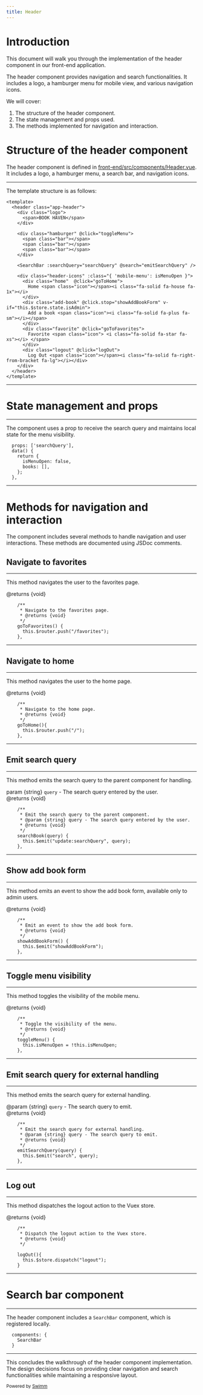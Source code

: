 ```yaml
---
title: Header
---
```

# Introduction

This document will walk you through the implementation of the header component in our front-end application.

The header component provides navigation and search functionalities. It includes a logo, a hamburger menu for mobile view, and various navigation icons.

We will cover:

1. The structure of the header component.
2. The state management and props used.
3. The methods implemented for navigation and interaction.

# Structure of the header component

The header component is defined in <SwmPath>[front-end/src/components/Header.vue](/front-end/src/components/Header.vue)</SwmPath>. It includes a logo, a hamburger menu, a search bar, and navigation icons.

<SwmSnippet path="/front-end/src/components/Header.vue" line="5">

---

The template structure is as follows:

```
<template>
  <header class="app-header">
    <div class="logo">
      <span>BOOK HAVEN</span>
    </div>

    <div class="hamburger" @click="toggleMenu">
      <span class="bar"></span>
      <span class="bar"></span>
      <span class="bar"></span>
    </div>

    <SearchBar :searchQuery="searchQuery" @search="emitSearchQuery" />

    <div class="header-icons" :class="{ 'mobile-menu': isMenuOpen }">
      <div class="home"  @click="goToHome">
        Home <span class="icon"></span><i class="fa-solid fa-house fa-1x"></i>
      </div>
      <div class="add-book" @click.stop="showAddBookForm" v-if="this.$store.state.isAdmin">
        Add a book <span class="icon"><i class="fa-solid fa-plus fa-sm"></i></span>
      </div>
      <div class="favorite" @click="goToFavorites">
        Favorite <span class="icon"> <i class="fa-solid fa-star fa-xs"></i> </span>
      </div>
      <div class="logout" @click="logOut">
        Log Out <span class="icon"></span><i class="fa-solid fa-right-from-bracket fa-lg"></i></div>
    </div>
  </header>
</template>
```

---

</SwmSnippet>

# State management and props

<SwmSnippet path="/front-end/src/components/Header.vue" line="39">

---

The component uses a prop to receive the search query and maintains local state for the menu visibility.

```
  props: ['searchQuery'],
  data() {
    return {
      isMenuOpen: false,
      books: [],
    };
  },
```

---

</SwmSnippet>

# Methods for navigation and interaction

The component includes several methods to handle navigation and user interactions. These methods are documented using JSDoc comments.

## Navigate to favorites

<SwmSnippet path="/front-end/src/components/Header.vue" line="47">

---

This method navigates the user to the favorites page.

@returns {void}

```
    /**
     * Navigate to the favorites page.
     * @returns {void}
     */
    goToFavorites() {
      this.$router.push("/favorites");
    },
```

---

</SwmSnippet>

## Navigate to home

<SwmSnippet path="/front-end/src/components/Header.vue" line="54">

---

This method navigates the user to the home page.

@returns {void}

```
    /**
     * Navigate to the home page.
     * @returns {void}
     */
    goToHome(){
      this.$router.push("/");
    },
```

---

</SwmSnippet>

## Emit search query

<SwmSnippet path="/front-end/src/components/Header.vue" line="61">

---

This method emits the search query to the parent component for handling.

param {string} <SwmToken path="/front-end/src/components/Header.vue" pos="66:3:3" line-data="    searchBook(query) {">`query`</SwmToken> - The search query entered by the user.\
@returns {void}

```
    /**
     * Emit the search query to the parent component.
     * @param {string} query - The search query entered by the user.
     * @returns {void}
     */
    searchBook(query) {
      this.$emit("update:searchQuery", query);
    },
```

---

</SwmSnippet>

## Show add book form

<SwmSnippet path="/front-end/src/components/Header.vue" line="69">

---

This method emits an event to show the add book form, available only to admin users.

@returns {void}

```
    /**
     * Emit an event to show the add book form.
     * @returns {void}
     */
    showAddBookForm() {
      this.$emit("showAddBookForm");
    },
```

---

</SwmSnippet>

## Toggle menu visibility

<SwmSnippet path="/front-end/src/components/Header.vue" line="76">

---

This method toggles the visibility of the mobile menu.

@returns {void}

```
    /**
     * Toggle the visibility of the menu.
     * @returns {void}
     */
    toggleMenu() {
      this.isMenuOpen = !this.isMenuOpen;
    },
```

---

</SwmSnippet>

## Emit search query for external handling

<SwmSnippet path="/front-end/src/components/Header.vue" line="83">

---

This method emits the search query for external handling.

@param {string} <SwmToken path="/front-end/src/components/Header.vue" pos="88:3:3" line-data="    emitSearchQuery(query) {">`query`</SwmToken> - The search query to emit.\
@returns {void}

```
    /**
     * Emit the search query for external handling.
     * @param {string} query - The search query to emit.
     * @returns {void}
     */
    emitSearchQuery(query) {
      this.$emit("search", query);
    },
```

---

</SwmSnippet>

## Log out

<SwmSnippet path="/front-end/src/components/Header.vue" line="91">

---

This method dispatches the logout action to the Vuex store.

@returns {void}

```
    /**
     * Dispatch the logout action to the Vuex store.
     * @returns {void}
     */

    logOut(){
      this.$store.dispatch("logout");
    }
```

---

</SwmSnippet>

# Search bar component

<SwmSnippet path="/front-end/src/components/Header.vue" line="100">

---

The header component includes a <SwmToken path="/front-end/src/components/Header.vue" pos="101:1:1" line-data="    SearchBar">`SearchBar`</SwmToken> component, which is registered locally.

```
  components: {
    SearchBar
  }
```

---

</SwmSnippet>

This concludes the walkthrough of the header component implementation. The design decisions focus on providing clear navigation and search functionalities while maintaining a responsive layout.

<SwmMeta version="3.0.0" repo-id="Z2l0aHViJTNBJTNBYm9va3N0b3JlXzA0JTNBJTNBcmVtaWRlc2phcmRpbnM=" repo-name="bookstore_04"><sup>Powered by [Swimm](https://app.swimm.io/)</sup></SwmMeta>
